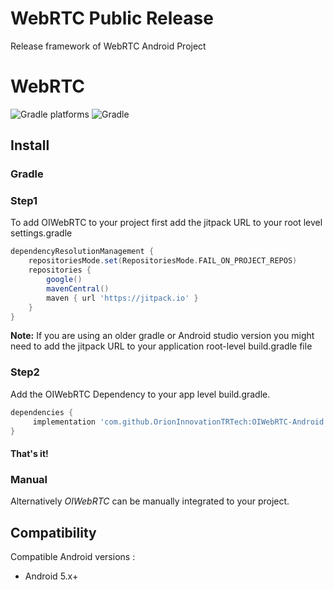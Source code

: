 # WebRTC Public Release
Release framework of WebRTC Android Project


# WebRTC

<p>
    <img alt="Gradle platforms" src="https://img.shields.io/badge/Android-3DDC84?style=for-the-badge&logo=android&logoColor=white">
    <img alt="Gradle" src="https://img.shields.io/jitpack/v/github/OrionInnovationTRTech/OIWebRTC-Android?color=green&label=Gradle&logo=gradle&style=for-the-badge">
</p>

## Install

### Gradle

### Step1

To add OIWebRTC to your project first add the jitpack URL to your root level settings.gradle

```groovy
dependencyResolutionManagement {
    repositoriesMode.set(RepositoriesMode.FAIL_ON_PROJECT_REPOS)
    repositories {
        google()
        mavenCentral()
        maven { url 'https://jitpack.io' }
    }
}

```
**Note:** If you are using an older gradle or Android studio version you might need to add the jitpack URL to your application root-level build.gradle file


### Step2

Add the OIWebRTC Dependency to your app level build.gradle.

```groovy
dependencies {
	 implementation 'com.github.OrionInnovationTRTech:OIWebRTC-Android:Tag'
}
```

#### That's it!

### Manual

Alternatively *OIWebRTC* can be manually integrated to your project.

## Compatibility

Compatible Android versions :

* Android 5.x+

